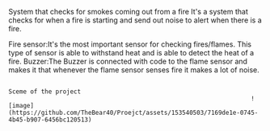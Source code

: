 System that checks for smokes coming out from a fire
It's a system that checks for when a fire is starting and send out noise to alert when there is a fire.

Fire sensor:It's the most important sensor for checking fires/flames.
This type of sensor is able to withstand heat and is able to detect the heat of a fire.
Buzzer:The Buzzer is connected with code to the flame sensor and makes it that whenever the flame sensor senses fire it makes a lot of noise.

















































                                                                       Sceme of the project
                                                                       ![image](https://github.com/TheBear40/Proejct/assets/153540503/7169de1e-0745-4b45-b907-6456bc120513)
